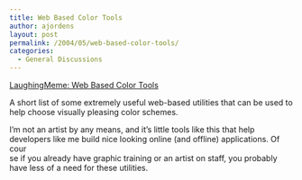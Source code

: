 ```yaml
---
title: Web Based Color Tools
author: ajordens
layout: post
permalink: /2004/05/web-based-color-tools/
categories:
  - General Discussions
---
```

[LaughingMeme: Web Based Color Tools][1]

A short list of some extremely useful web-based utilities that can be used to help choose visually pleasing color schemes. 

I&#8217;m not an artist by any means, and it&#8217;s little tools like this that help developers like me build nice looking online (and offline) applications. Of cour  
se if you already have graphic training or an artist on staff, you probably have less of a need for these utilities.

 [1]: http://laughingmeme.org/archives/001969.html#001969 "LaughingMeme: Web Based Color Tools"